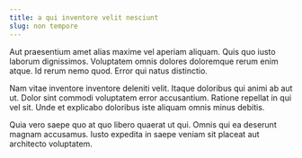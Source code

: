 ```yaml
---
title: a qui inventore velit nesciunt
slug: non tempore
---
```


Aut praesentium amet alias maxime vel aperiam aliquam. Quis quo iusto laborum dignissimos. Voluptatem omnis dolores doloremque rerum enim atque. Id rerum nemo quod. Error qui natus distinctio.

Nam vitae inventore inventore deleniti velit. Itaque doloribus qui animi ab aut ut. Dolor sint commodi voluptatem error accusantium. Ratione repellat in qui vel sit. Unde et explicabo doloribus iste aliquam omnis minus debitis.

Quia vero saepe quo at quo libero quaerat ut qui. Omnis qui ea deserunt magnam accusamus. Iusto expedita in saepe veniam sit placeat aut architecto voluptatem.

